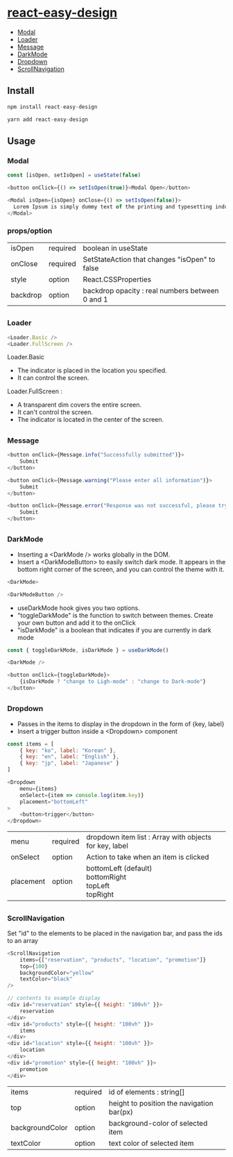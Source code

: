 # [react-easy-design](https://github.com/H-Genie/react-easy-design)

- [Modal](#modal)
- [Loader](#loader)
- [Message](#message)
- [DarkMode](#darkmode)
- [Dropdown](#dropdown)
- [ScrollNavigation](#scrollnavigation)

## Install

```js
npm install react-easy-design
```

```js
yarn add react-easy-design
```

## Usage

### Modal

```js
const [isOpen, setIsOpen] = useState(false)

<button onClick={() => setIsOpen(true)}>Modal Open</button>

<Modal isOpen={isOpen} onClose={() => setIsOpen(false)}>
  Lorem Ipsum is simply dummy text of the printing and typesetting industry.
</Modal>
```

### props/option

<table>
    <tr>
        <td>isOpen</td>
        <td>required</td>
        <td>boolean in useState</td>
    </tr>
    <tr>
        <td>onClose</td>
        <td>required</td>
        <td>SetStateAction that changes "isOpen" to false</td>
    </tr>
    <tr>
        <td>style</td>
        <td>option</td>
        <td>React.CSSProperties</td>
    </tr>
    <tr>
        <td>backdrop</td>
        <td>option</td>
        <td>backdrop opacity : real numbers between 0 and 1</td>
    </tr>
</table>

##

### Loader

```js
<Loader.Basic />
<Loader.FullScreen />
```

Loader.Basic

- The indicator is placed in the location you specified.
- It can control the screen.

Loader.FullScreen :

- A transparent dim covers the entire screen.
- It can't control the screen.
- The indicator is located in the center of the screen.

##

### Message

```js
<button onClick={Message.info("Successfully submitted")}>
    Submit
</button>

<button onClick={Message.warning("Please enter all information")}>
    Submit
</button>

<button onClick={Message.error("Response was not successful, please try again.")}>
    Submit
</button>
```

##

### DarkMode

- Inserting a &lt;DarkMode /&gt; works globally in the DOM.
- Insert a &lt;DarkModeButton&gt; to easily switch dark mode. It appears in the bottom right corner of the screen, and you can control the theme with it.

```js
<DarkMode>

<DarkModeButton />
```

- useDarkMode hook gives you two options.
- "toggleDarkMode" is the function to switch between themes. Create your own button and add it to the onClick
- "isDarkMode" is a boolean that indicates if you are currently in dark mode

```js
const { toggleDarkMode, isDarkMode } = useDarkMode()

<DarkMode />

<button onClick={toggleDarkMode}>
    {isDarkMode ? "change to Ligh-mode" : "change to Dark-mode"}
</button>
```

##

### Dropdown

- Passes in the items to display in the dropdown in the form of {key, label}
- Insert a trigger button inside a &lt;Dropdown&gt; component

```js
const items = [
    { key: "ko", label: "Korean" },
    { key: "en", label: "English" },
    { key: "jp", label: "Japanese" }
]

<Dropdown
    menu={items}
    onSelect={item => console.log(item.key)}
    placement="bottomLeft"
>
    <button>trigger</button>
</Dropdown>
```

<table>
    <tr>
        <td>menu</td>
        <td>required</td>
        <td>dropdown item list : Array with objects for key, label</td>
    </tr>
    <tr>
        <td>onSelect</td>
        <td>option</td>
        <td>Action to take when an item is clicked</td>
    </tr>
    <tr>
        <td>placement</td>
        <td>option</td>
        <td>
            bottomLeft (default)<br />
            bottomRight<br />
            topLeft<br />
            topRight
        </td>
    </tr>
</table>

##

### ScrollNavigation

Set "id" to the elements to be placed in the navigation bar, and pass the ids to an array

```js
<ScrollNavigation
    items={["reservation", "products", "location", "promotion"]}
    top={100}
    backgroundColor="yellow"
    textColor="black"
/>

// contents to example display
<div id="reservation" style={{ height: "100vh" }}>
    reservation
</div>
<div id="products" style={{ height: "100vh" }}>
    items
</div>
<div id="location" style={{ height: "100vh" }}>
    location
</div>
<div id="promotion" style={{ height: "100vh" }}>
    promotion
</div>
```

<table>
    <tr>
        <td>items</td>
        <td>required</td>
        <td>id of elements : string[]</td>
    </tr>
    <tr>
        <td>top</td>
        <td>option</td>
        <td>height to position the navigation bar(px)</td>
    </tr>
    <tr>
        <td>backgroundColor</td>
        <td>option</td>
        <td>background-color of selected item</td>
    </tr>
    <tr>
        <td>textColor</td>
        <td>option</td>
        <td>text color of selected item</td>
    </tr>
</table>

